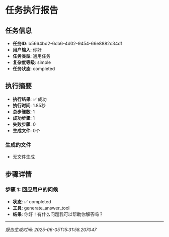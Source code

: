 # 任务执行报告

## 任务信息
- **任务ID**: b5664bd2-6cb6-4d02-9454-66e8882c34df
- **用户输入**: 你好
- **任务类型**: 通用任务
- **复杂度等级**: simple
- **任务状态**: completed

## 执行摘要
- **执行结果**: ✅ 成功
- **执行时间**: 1.85秒
- **总步骤数**: 1
- **成功步骤**: 1
- **失败步骤**: 0
- **生成文件**: 0个

### 生成的文件
- 无文件生成

## 步骤详情

### 步骤 1: 回应用户的问候
- **状态**: ✅ completed
- **工具**: generate_answer_tool
- **结果**: 你好！有什么问题我可以帮助你解答吗？

---
*报告生成时间: 2025-06-05T15:31:58.207047*
